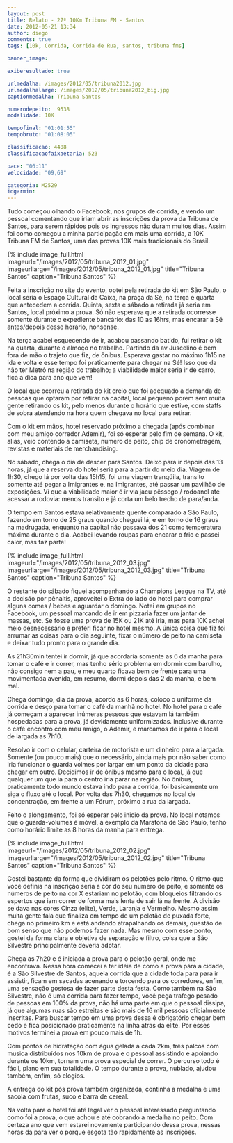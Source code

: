 ```yaml
---
layout: post
title: Relato - 27º 10Km Tribuna FM - Santos
date: 2012-05-21 13:34
author: diego
comments: true
tags: [10k, Corrida, Corrida de Rua, santos, tribuna fms]

banner_image:

exiberesultado: true

urlmedalha: /images/2012/05/tribuna2012.jpg
urlmedalhalarge: /images/2012/05/tribuna2012_big.jpg
captionmedalha: Tribuna Santos

numerodepeito:  9538
modalidade: 10K

tempofinal: "01:01:55"
tempobruto: "01:08:05"

classificacao: 4408
classificacaofaixaetaria: 523

pace: "06:11"
velocidade: "09,69"

categoria: M2529
idgarmin: 
---
```


Tudo começou olhando o Facebook, nos grupos de corrida, e vendo um pessoal comentando que iriam abrir as inscrições da prova da Tribuna de Santos, para serem rápidos pois os ingressos não duram muitos dias. Assim foi como começou a minha participação em mais uma corrida, a 10K Tribuna FM de Santos, uma das provas 10K mais tradicionais do Brasil.

{% include image_full.html imageurl="/images/2012/05/tribuna_2012_01.jpg" imageurllarge="/images/2012/05/tribuna_2012_01.jpg" title="Tribuna Santos" caption="Tribuna Santos" %}

Feita a inscrição no site do evento, optei pela retirada do kit em São Paulo, o local seria o Espaço Cultural da Caixa, na praça da Sé, na terça e quarta que antecedem a corrida. Quinta, sexta e sábado a retirada já seria em Santos, local próximo a prova. Só não esperava que a retirada ocorresse somente durante o expediente bancário: das 10 as 16hrs, mas encarar a Sé antes/depois desse horário, nonsense.

<!--more-->

Na terça acabei esquecendo de ir, acabou passando batido, fui retirar o kit na quarta, durante o almoço no trabalho. Partindo da av Juscelino é bem fora de mão o trajeto que fiz, de ônibus. Esperava gastar no máximo 1h15 na ida e volta e esse tempo foi praticamente para chegar na Sé! Isso que da não ter Metrô na região do trabalho; a viabilidade maior seria ir de carro, fica a dica para ano que vem!

O local que ocorreu a retirada do kit creio que foi adequado a demanda de pessoas que optaram por retirar na capital, local pequeno porem sem muita gente retirando os kit, pelo menos durante o horário que estive, com staffs de sobra atendendo na hora quem chegava no local para retirar.

Com o kit em mãos, hotel reservado próximo a chegada (após combinar com meu amigo corredor Ademir), foi só esperar pelo fim de semana. O kit, alias, veio contendo a camiseta, numero de peito, chip de cronometragem, revistas e materiais de merchandising.

No sábado, chega o dia de descer para Santos. Deixo para ir depois das 13 horas, já que a reserva do hotel seria para a partir do meio dia. Viagem de 1h30, chego lá por volta das 15h15, foi uma viagem tranqüila, transito somente até pegar a Imigrantes e, na Imigrantes, até passar um pavilhão de exposições. Vi que a viabilidade maior é ir via jacu pêssego / rodoanel até acessar a rodovia: menos transito e já corta um belo trecho de para/anda.

O tempo em Santos estava relativamente quente comparado a São Paulo, fazendo em torno de 25 graus quando cheguei lá, e em torno de 16 graus na madrugada, enquanto na capital não passava dos 21 como temperatura máxima durante o dia. Acabei levando roupas para encarar o frio e passei calor, mas faz parte!

{% include image_full.html imageurl="/images/2012/05/tribuna_2012_03.jpg" imageurllarge="/images/2012/05/tribuna_2012_03.jpg" title="Tribuna Santos" caption="Tribuna Santos" %}

O restante do sábado fiquei acompanhando a Champions League na TV, até a decisão por pênaltis, aproveitei o Extra do lado do hotel para comprar alguns comes / bebes e aguardar o domingo. Notei em grupos no Facebook, um pessoal marcando de ir em pizzaria fazer um jantar de massas, etc. Se fosse uma prova de 15K ou 21K até iria, mas para 10K achei meio desnecessário e preferi ficar no hotel mesmo. A única coisa que fiz foi arrumar as coisas para o dia seguinte, fixar o número de peito na camiseta e deixar tudo pronto para o grande dia.

As 21h30min tentei ir dormir, já que acordaria somente as 6 da manha para tomar o café e ir correr, mas tenho sério problema em dormir com barulho, não consigo nem a pau, e meu quarto ficava bem de frente para uma movimentada avenida, em resumo, dormi depois das 2 da manha, e bem mal.

Chega domingo, dia da prova, acordo as 6 horas, coloco o uniforme da corrida e desço para tomar o café da manhã no hotel. No hotel para o café já começam a aparecer inúmeras pessoas que estavam lá também hospedadas para a prova, já devidamente uniformizadas. Inclusive durante o café encontro com meu amigo, o Ademir, e marcamos de ir para o local de largada as 7h10.

Resolvo ir com o celular, carteira de motorista e um dinheiro para a largada. Somente (ou pouco mais) que o necessário, ainda mais por não saber como iria funcionar o guarda volmes por largar em um ponto da cidade para chegar em outro. Decidimos ir de ônibus mesmo para o local, já que qualquer um que ia para o centro iria parar na região. No ônibus, praticamente todo mundo estava indo para a corrida, foi basicamente um siga o fluxo até o local. Por volta das 7h30, chegamos no local de concentração, em frente a um Fórum, próximo a rua da largada.

Feito o alongamento, foi só esperar pelo inicio da prova. No local notamos que o guarda-volumes é móvel, a exemplo da Maratona de São Paulo, tenho como horário limite as 8 horas da manha para entrega.

{% include image_full.html imageurl="/images/2012/05/tribuna_2012_02.jpg" imageurllarge="/images/2012/05/tribuna_2012_02.jpg" title="Tribuna Santos" caption="Tribuna Santos" %}

Gostei bastante da forma que dividiram os pelotões pelo ritmo. O ritmo que você definia na inscrição seria a cor do seu numero de peito, e somente os números de peito na cor X estariam no pelotão, com bloqueios filtrando os espertos que iam correr de forma mais lenta de sair lá na frente. A divisão se dava nas cores Cinza (elite), Verde, Laranja e Vermelho. Mesmo assim muita gente fala que finaliza em tempo de um pelotão de puxada forte, chega no primeiro km e está andando atrapalhando os demais, questão de bom senso que não podemos fazer nada. Mas mesmo com esse ponto, gostei da forma clara e objetiva de separação e filtro, coisa que a São Silvestre principalmente deveria adotar.

Chega as 7h20 e é iniciada a prova para o pelotão geral, onde me encontrava. Nessa hora comecei a ter idéia de como a prova pára a cidade, é a São Silvestre de Santos, aquela corrida que a cidade toda para para ir assistir, ficam em sacadas acenando e torcendo para os corredores, enfim, uma sensação gostosa de fazer parte desta festa. Como também na São Silvestre, não é uma corrida para fazer tempo, você pega trafego pesado de pessoas em 100% da prova, não há uma parte em que o pessoal dissipa, já que algumas ruas são estreitas e são mais de 16 mil pessoas oficialmente inscritas. Para buscar tempo em uma prova dessa é obrigatório chegar bem cedo e fica posicionado praticamente na linha atras da elite. Por esses motivos terminei a prova em pouco mais de 1h.

Com pontos de hidratação com água gelada a cada 2km, três palcos com musica distribuídos nos 10km de prova e o pessoal assistindo e apoiando durante os 10km, tornam uma prova especial de correr. O percurso todo é fácil, plano em sua totalidade. O tempo durante a prova, nublado, ajudou também, enfim, só elogios.

A entrega do kit pós prova também organizada, continha a medalha e uma sacola com frutas, suco e barra de cereal.

Na volta para o hotel foi até legal ver o pessoal interessado perguntando como foi a prova, o que achou e até cobrando a medalha no peito. Com certeza ano que vem estarei novamente participando dessa prova, nessas horas da para ver o porque esgota tão rapidamente as inscrições.